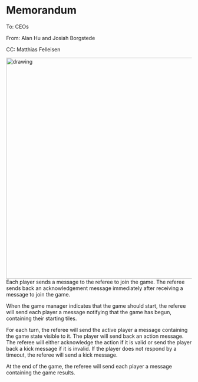 # Memorandum

To: CEOs

From: Alan Hu and Josiah Borgstede

CC: Matthias Felleisen

<img align="right" src="Media/MultiplePlayersSequence.png" alt="drawing" height="600"/>

Each player sends a message to the referee to join the game. The referee sends
back an acknowledgement message immediately after receiving a message to join
the game.  


When the game manager indicates that the game should start, the referee will
send each player a message notifying that the game has begun, containing their
starting tiles.  


For each turn, the referee will send the active player a message containing the
game state visible to it. The player will send back an action message. The
referee will either acknowledge the action if it is valid or send the player
back a kick message if it is invalid. If the player does not respond by a
timeout, the referee will send a kick message.  


At the end of the game, the referee will send each player a message containing
the game results.  


